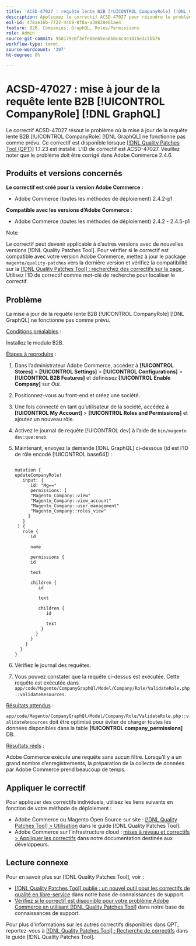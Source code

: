 ```yaml
---
title: 'ACSD-47027 : requête lente B2B [!UICONTROL CompanyRole] [!DNL GraphQL] update'
description: Appliquez le correctif ACSD-47027 pour résoudre le problème Adobe Commerce en cas de mise à jour lente de la requête B2B [!UICONTROL CompanyRole] [!DNL GraphQL] .
exl-id: 478ae16b-7722-4469-8f8a-a38820e61ae4
feature: B2B, Companies, GraphQL, Roles/Permissions
role: Admin
source-git-commit: 958179e0f3efe08e65ea8b0c4c4e1015e3c5bb76
workflow-type: tm+mt
source-wordcount: '397'
ht-degree: 0%

---
```


# ACSD-47027 : mise à jour de la requête lente B2B [!UICONTROL CompanyRole] [!DNL GraphQL]

Le correctif ACSD-47027 résout le problème où la mise à jour de la requête lente B2B [!UICONTROL CompanyRole] [!DNL GraphQL] ne fonctionne pas comme prévu. Ce correctif est disponible lorsque [[!DNL Quality Patches Tool (QPT)]](/help/announcements/adobe-commerce-announcements/magento-quality-patches-released-new-tool-to-self-serve-quality-patches.md) 1.1.23 est installé. L’ID de correctif est ACSD-47027. Veuillez noter que le problème doit être corrigé dans Adobe Commerce 2.4.6.

## Produits et versions concernés

**Le correctif est créé pour la version Adobe Commerce :**
* Adobe Commerce (toutes les méthodes de déploiement) 2.4.2-p1

**Compatible avec les versions d’Adobe Commerce :**
* Adobe Commerce (toutes les méthodes de déploiement) 2.4.2 - 2.4.5-p1

>[!NOTE]
>
>Le correctif peut devenir applicable à d’autres versions avec de nouvelles versions [!DNL Quality Patches Tool]. Pour vérifier si le correctif est compatible avec votre version Adobe Commerce, mettez à jour le package `magento/quality-patches` vers la dernière version et vérifiez la compatibilité sur la [[!DNL Quality Patches Tool] : recherchez des correctifs sur la page ](https://experienceleague.adobe.com/tools/commerce-quality-patches/index.html). Utilisez l’ID de correctif comme mot-clé de recherche pour localiser le correctif.

## Problème

La mise à jour de la requête lente B2B [!UICONTROL CompanyRole] [!DNL GraphQL] ne fonctionne pas comme prévu.

<u>Conditions préalables</u> :

Installez le module B2B.

<u>Étapes à reproduire</u> :

1. Dans l’administrateur Adobe Commerce, accédez à **[!UICONTROL Stores]** > **[!UICONTROL Settings]** > **[!UICONTROL Configurations]** > **[!UICONTROL B2B Features]** et définissez **[!UICONTROL Enable Company]** sur _Oui_.
1. Positionnez-vous au front-end et créez une société.
1. Une fois connecté en tant qu’utilisateur de la société, accédez à **[!UICONTROL My Account]** > **[!UICONTROL Roles and Permissions]** et ajoutez un nouveau rôle.
1. Activez le journal de requête [!UICONTROL dev] à l’aide de `bin/magento dev:que:enab`.
1. Maintenant, envoyez la demande [!DNL GraphQL] ci-dessous (id est l&#39;ID de rôle encodé [!UICONTROL base64]) :

   <pre><code>
   mutation {
   updateCompanyRole(
      input: {
         id: "Mg=="
         permissions: [
         "Magento_Company::view"
         "Magento_Company::view_account"
         "Magento_Company::user_management"
         "Magento_Company::roles_view"
        ]
      }
    ) {
      role {
         id

         name

         permissions {
         id

         text

         children {
            id

            text

            children {
               id

               text
             }
           }
         }
       }
     }
   }
   </code></pre>

1. Vérifiez le journal des requêtes.
1. Vous pouvez constater que la requête ci-dessus est exécutée. Cette requête est exécutée dans `app/code/Magento/CompanyGraphQl/Model/Company/Role/ValidateRole.php::validateResources`.

<u>Résultats attendus</u> :

`app/code/Magento/CompanyGraphQl/Model/Company/Role/ValidateRole.php::validateResources` doit être optimisé pour éviter de charger toutes les données disponibles dans la table **[!UICONTROL company_permissions]** DB.

<u>Résultats réels</u> :

Adobe Commerce exécute une requête sans aucun filtre. Lorsqu’il y a un grand nombre d’enregistrements, la préparation de la collecte de données par Adobe Commerce prend beaucoup de temps.

## Appliquer le correctif

Pour appliquer des correctifs individuels, utilisez les liens suivants en fonction de votre méthode de déploiement :

* Adobe Commerce ou Magento Open Source sur site : [[!DNL Quality Patches Tool] > Utilisation](https://experienceleague.adobe.com/docs/commerce-operations/tools/quality-patches-tool/usage.html) dans le guide [!DNL Quality Patches Tool].
* Adobe Commerce sur l’infrastructure cloud : [mises à niveau et correctifs > Appliquer les correctifs](https://devdocs.magento.com/cloud/project/project-patch.html) dans notre documentation destinée aux développeurs. 

## Lecture connexe

Pour en savoir plus sur [!DNL Quality Patches Tool], voir :

* [[!DNL Quality Patches Tool] publié : un nouvel outil pour les correctifs de qualité en libre-service](/help/announcements/adobe-commerce-announcements/magento-quality-patches-released-new-tool-to-self-serve-quality-patches.md) dans notre base de connaissances de support.
* [Vérifiez si le correctif est disponible pour votre problème Adobe Commerce en utilisant  [!DNL Quality Patches Tool]](/help/support-tools/patches-available-in-qpt-tool/check-patch-for-magento-issue-with-magento-quality-patches.md) dans notre base de connaissances de support.

Pour plus d&#39;informations sur les autres correctifs disponibles dans QPT, reportez-vous à [[!DNL Quality Patches Tool] : Recherche de correctifs](https://experienceleague.adobe.com/tools/commerce-quality-patches/index.html) dans le guide [!DNL Quality Patches Tool].
